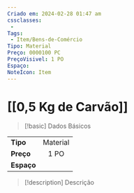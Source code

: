 ```yaml
---
Criado em: 2024-02-28 01:47 am
cssclasses:
 - 
Tags:
 - Item/Bens-de-Comércio
Tipo: Material
Preço: 0000100 PC
PreçoVisivel: 1 PO
Espaço: 
NoteIcon: Item
---
```

# [[0,5 Kg de Carvão]]

> [!basic] Dados Básicos
> 
|            |     |
| ---------- |:---:|
| **Tipo**   |  Material   |
| **Preço**  |  1 PO   |
| **Espaço** |     |
>
 
> [!description] Descrição
> 
>
